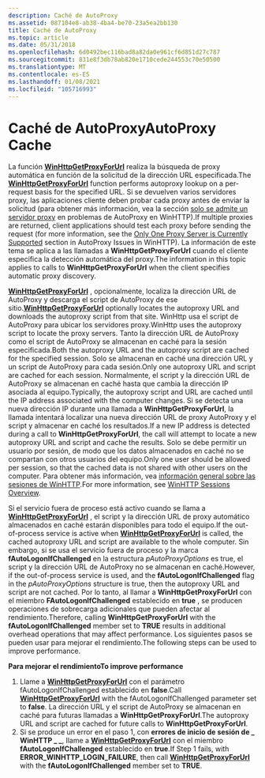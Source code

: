 ```yaml
---
description: Caché de AutoProxy
ms.assetid: 087104e8-ab38-4ba4-be70-23a5ea2bb130
title: Caché de AutoProxy
ms.topic: article
ms.date: 05/31/2018
ms.openlocfilehash: 6d0492bec116bad8a82da0e961cf6d851d27c787
ms.sourcegitcommit: 831e8f3db78ab820e1710cede244553c70e50500
ms.translationtype: MT
ms.contentlocale: es-ES
ms.lasthandoff: 01/08/2021
ms.locfileid: "105716993"
---
```

# <a name="autoproxy-cache"></a><span data-ttu-id="154f6-103">Caché de AutoProxy</span><span class="sxs-lookup"><span data-stu-id="154f6-103">AutoProxy Cache</span></span>

<span data-ttu-id="154f6-104">La función [**WinHttpGetProxyForUrl**](/windows/desktop/api/Winhttp/nf-winhttp-winhttpgetproxyforurl) realiza la búsqueda de proxy automática en función de la solicitud de la dirección URL especificada.</span><span class="sxs-lookup"><span data-stu-id="154f6-104">The [**WinHttpGetProxyForUrl**](/windows/desktop/api/Winhttp/nf-winhttp-winhttpgetproxyforurl) function performs autoproxy lookup on a per-request basis for the specified URL.</span></span> <span data-ttu-id="154f6-105">Si se devuelven varios servidores proxy, las aplicaciones cliente deben probar cada proxy antes de enviar la solicitud (para obtener más información, vea la sección [solo se admite un servidor proxy](autoproxy-issues-in-winhttp.md) en problemas de AutoProxy en WinHTTP).</span><span class="sxs-lookup"><span data-stu-id="154f6-105">If multiple proxies are returned, client applications should test each proxy before sending the request (for more information, see the [Only One Proxy Server is Currently Supported](autoproxy-issues-in-winhttp.md) section in AutoProxy Issues in WinHTTP).</span></span> <span data-ttu-id="154f6-106">La información de este tema se aplica a las llamadas a **WinHttpGetProxyForUrl** cuando el cliente especifica la detección automática del proxy.</span><span class="sxs-lookup"><span data-stu-id="154f6-106">The information in this topic applies to calls to **WinHttpGetProxyForUrl** when the client specifies automatic proxy discovery.</span></span>

<span data-ttu-id="154f6-107">[**WinHttpGetProxyForUrl**](/windows/desktop/api/Winhttp/nf-winhttp-winhttpgetproxyforurl) , opcionalmente, localiza la dirección URL de AutoProxy y descarga el script de AutoProxy de ese sitio.</span><span class="sxs-lookup"><span data-stu-id="154f6-107">[**WinHttpGetProxyForUrl**](/windows/desktop/api/Winhttp/nf-winhttp-winhttpgetproxyforurl) optionally locates the autoproxy URL and downloads the autoproxy script from that site.</span></span> <span data-ttu-id="154f6-108">WinHttp usa el script de AutoProxy para ubicar los servidores proxy.</span><span class="sxs-lookup"><span data-stu-id="154f6-108">WinHttp uses the autoproxy script to locate the proxy servers.</span></span> <span data-ttu-id="154f6-109">Tanto la dirección URL de AutoProxy como el script de AutoProxy se almacenan en caché para la sesión especificada.</span><span class="sxs-lookup"><span data-stu-id="154f6-109">Both the autoproxy URL and the autoproxy script are cached for the specified session.</span></span> <span data-ttu-id="154f6-110">Solo se almacenan en caché una dirección URL y un script de AutoProxy para cada sesión.</span><span class="sxs-lookup"><span data-stu-id="154f6-110">Only one autoproxy URL and script are cached for each session.</span></span> <span data-ttu-id="154f6-111">Normalmente, el script y la dirección URL de AutoProxy se almacenan en caché hasta que cambia la dirección IP asociada al equipo.</span><span class="sxs-lookup"><span data-stu-id="154f6-111">Typically, the autoproxy script and URL are cached until the IP address associated with the computer changes.</span></span> <span data-ttu-id="154f6-112">Si se detecta una nueva dirección IP durante una llamada a **WinHttpGetProxyForUrl**, la llamada intentará localizar una nueva dirección URL de proxy AutoProxy y el script y almacenar en caché los resultados.</span><span class="sxs-lookup"><span data-stu-id="154f6-112">If a new IP address is detected during a call to **WinHttpGetProxyForUrl**, the call will attempt to locate a new autoproxy URL and script and cache the results.</span></span> <span data-ttu-id="154f6-113">Solo se debe permitir un usuario por sesión, de modo que los datos almacenados en caché no se compartan con otros usuarios del equipo.</span><span class="sxs-lookup"><span data-stu-id="154f6-113">Only one user should be allowed per session, so that the cached data is not shared with other users on the computer.</span></span> <span data-ttu-id="154f6-114">Para obtener más información, vea [información general sobre las sesiones de WinHTTP](winhttp-sessions-overview.md).</span><span class="sxs-lookup"><span data-stu-id="154f6-114">For more information, see [WinHTTP Sessions Overview](winhttp-sessions-overview.md).</span></span>

<span data-ttu-id="154f6-115">Si el servicio fuera de proceso está activo cuando se llama a [**WinHttpGetProxyForUrl**](/windows/desktop/api/Winhttp/nf-winhttp-winhttpgetproxyforurl) , el script y la dirección URL de proxy automático almacenados en caché estarán disponibles para todo el equipo.</span><span class="sxs-lookup"><span data-stu-id="154f6-115">If the out-of-process service is active when [**WinHttpGetProxyForUrl**](/windows/desktop/api/Winhttp/nf-winhttp-winhttpgetproxyforurl) is called, the cached autoproxy URL and script are available to the whole computer.</span></span> <span data-ttu-id="154f6-116">Sin embargo, si se usa el servicio fuera de proceso y la marca **fAutoLogonIfChallenged** en la estructura *pAutoProxyOptions* es true, el script y la dirección URL de AutoProxy no se almacenan en caché.</span><span class="sxs-lookup"><span data-stu-id="154f6-116">However, if the out-of-process service is used, and the **fAutoLogonIfChallenged** flag in the *pAutoProxyOptions* structure is true, then the autoproxy URL and script are not cached.</span></span> <span data-ttu-id="154f6-117">Por lo tanto, al llamar a **WinHttpGetProxyForUrl** con el miembro **FAutoLogonIfChallenged** establecido en **true** , se producen operaciones de sobrecarga adicionales que pueden afectar al rendimiento.</span><span class="sxs-lookup"><span data-stu-id="154f6-117">Therefore, calling **WinHttpGetProxyForUrl** with the **fAutoLogonIfChallenged** member set to **TRUE** results in additional overhead operations that may affect performance.</span></span> <span data-ttu-id="154f6-118">Los siguientes pasos se pueden usar para mejorar el rendimiento.</span><span class="sxs-lookup"><span data-stu-id="154f6-118">The following steps can be used to improve performance.</span></span>

<span data-ttu-id="154f6-119">**Para mejorar el rendimiento**</span><span class="sxs-lookup"><span data-stu-id="154f6-119">**To improve performance**</span></span>

1.  <span data-ttu-id="154f6-120">Llame a [**WinHttpGetProxyForUrl**](/windows/desktop/api/Winhttp/nf-winhttp-winhttpgetproxyforurl) con el parámetro fAutoLogonIfChallenged establecido en **false**.</span><span class="sxs-lookup"><span data-stu-id="154f6-120">Call [**WinHttpGetProxyForUrl**](/windows/desktop/api/Winhttp/nf-winhttp-winhttpgetproxyforurl) with the fAutoLogonIfChallenged parameter set to **false**.</span></span> <span data-ttu-id="154f6-121">La dirección URL y el script de AutoProxy se almacenan en caché para futuras llamadas a **WinHttpGetProxyForUrl**.</span><span class="sxs-lookup"><span data-stu-id="154f6-121">The autoproxy URL and script are cached for future calls to **WinHttpGetProxyForUrl**.</span></span>
2.  <span data-ttu-id="154f6-122">Si se produce un error en el paso 1, con **errores de inicio de sesión de \_ WinHTTP \_ \_**, llame a [**WinHttpGetProxyForUrl**](/windows/desktop/api/Winhttp/nf-winhttp-winhttpgetproxyforurl) con el miembro **fAutoLogonIfChallenged** establecido en **true**.</span><span class="sxs-lookup"><span data-stu-id="154f6-122">If Step 1 fails, with **ERROR\_WINHTTP\_LOGIN\_FAILURE**, then call [**WinHttpGetProxyForUrl**](/windows/desktop/api/Winhttp/nf-winhttp-winhttpgetproxyforurl) with the **fAutoLogonIfChallenged** member set to **TRUE**.</span></span>

 

 




